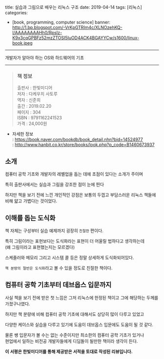 title: 실습과 그림으로 배우는 리눅스 구조
date: 2019-04-14
tags: [리눅스]
categories:
- [book, programming, computer science]
banner: http://1.bp.blogspot.com/-VrKpGTRIm4c/XLNOzehKQ-I/AAAAAAAAHh0/RpsIz-K9x3cqGPBFz52mzZTOSI5IuOD4ACK4BGAYYCw/s1600/linux-book.jpeg

---

개발자가 알아야 하는 OS와 하드웨어의 기초 

<!-- more -->

---

> ### 책 정보
>
> 출판사 : 한빛미디어  
> 저자 : 다케우치 사토루  
> 역자 : 신준희  
> 출간 : 2019.02.20  
> 페이지 : 304  
> ISBN : 9791162241523  
> 가격 : 24,000원

* 자세한 정보  
  : <https://book.naver.com/bookdb/book_detail.nhn?bid=14524977>  
  : <http://www.hanbit.co.kr/store/books/look.php?p_code=B1460673937>

## 소개

컴퓨터 공학 기초와 개발자의 레벨업을 돕는 데에 초점이 있다는 소개가 주이며

특히 출판사에서는 실습과 그림을 강조한 점이 눈에 띈다

하지만 책을 보기 전에 느낀 개인적인 강점은 
보통의 두껍고 부담스러운 리눅스 책들에 비해 얇고 가볍다는 것이었다.


## 이해를 돕는 도식화

책 자체는 구성부터 실습 예제까지 굉장히 `친절한` 편이다.

특히 그림이라는 표현보다는 도식화라는 표현이 더 어울릴 법하다고 생각하는데  
(왜 그림이라고 표현했는지는 모르겠다)

스케줄러와 메모리 그리고 시스템 콜 등은 정말 상세하게 도식화되어있다.

`책 분량의 절반은 도식화`라고 볼 수 있을 정도로 친절한 책이다.

## 컴퓨터 공학 기초부터 데브옵스 입문까지

사실 책을 보기 전에 받은 첫 느낌은 그저 리눅스에 한정된 책이고
그에 해당하는 두께를 가졌구나였다.

하지만 책 분량에 비해 컴퓨터 공학 기초에 대해서도 상당히 많이 다루고 있었고

다양한 케이스와 실습을 다루고 있기에 도움이 데브옵스 입문에도 도움이 될 것 같다.

물론 쌩 입문자가 볼 수는 없는 수준이지만 최소한의 컴퓨터 공학 기초가 있거나  
현업에서 일하는 비전공 개발자들에게 디딤돌이 될만한 책이라 생각이 든다.


**이 서평은 한빛미디어를 통해 제공받은 서적을 토대로 작성된 리뷰입니다.**
